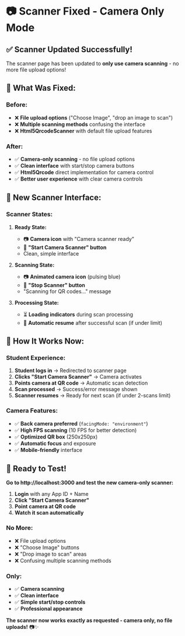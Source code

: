 # 📷 **Scanner Fixed - Camera Only Mode**

## ✅ **Scanner Updated Successfully!**

The scanner page has been updated to **only use camera scanning** - no more file upload options!

## 🔧 **What Was Fixed:**

### **Before:**
- ❌ **File upload options** ("Choose Image", "drop an image to scan")
- ❌ **Multiple scanning methods** confusing the interface
- ❌ **Html5QrcodeScanner** with default file upload features

### **After:**
- ✅ **Camera-only scanning** - no file upload options
- ✅ **Clean interface** with start/stop camera buttons
- ✅ **Html5Qrcode** direct implementation for camera control
- ✅ **Better user experience** with clear camera controls

## 🎯 **New Scanner Interface:**

### **Scanner States:**

1. **Ready State:**
   - 📷 **Camera icon** with "Camera scanner ready"
   - 🔵 **"Start Camera Scanner" button**
   - Clean, simple interface

2. **Scanning State:**
   - 📷 **Animated camera icon** (pulsing blue)
   - 🔴 **"Stop Scanner" button**
   - "Scanning for QR codes..." message

3. **Processing State:**
   - ⏳ **Loading indicators** during scan processing
   - 🔄 **Automatic resume** after successful scan (if under limit)

## 🚀 **How It Works Now:**

### **Student Experience:**
1. **Student logs in** → Redirected to scanner page
2. **Clicks "Start Camera Scanner"** → Camera activates
3. **Points camera at QR code** → Automatic scan detection
4. **Scan processed** → Success/error message shown
5. **Scanner resumes** → Ready for next scan (if under 2-scans limit)

### **Camera Features:**
- ✅ **Back camera preferred** (`facingMode: "environment"`)
- ✅ **High FPS scanning** (10 FPS for better detection)
- ✅ **Optimized QR box** (250x250px)
- ✅ **Automatic focus** and exposure
- ✅ **Mobile-friendly** interface

## 🎉 **Ready to Test!**

**Go to http://localhost:3000 and test the new camera-only scanner:**

1. **Login** with any App ID + Name
2. **Click "Start Camera Scanner"**
3. **Point camera at QR code**
4. **Watch it scan automatically**

### **No More:**
- ❌ File upload options
- ❌ "Choose Image" buttons
- ❌ "Drop image to scan" areas
- ❌ Confusing multiple scanning methods

### **Only:**
- ✅ **Camera scanning**
- ✅ **Clean interface**
- ✅ **Simple start/stop controls**
- ✅ **Professional appearance**

**The scanner now works exactly as requested - camera only, no file uploads!** 📷✨
